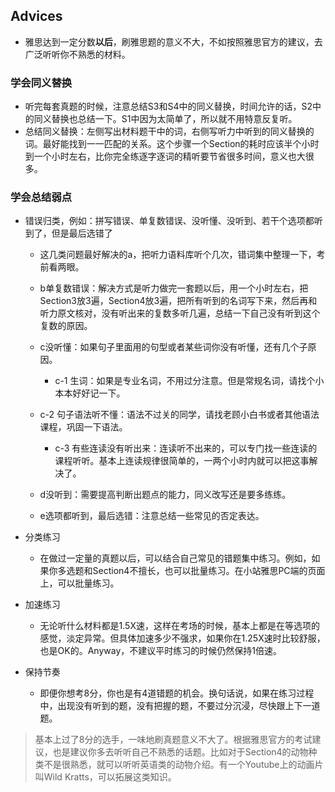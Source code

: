 ## Advices

* 雅思达到一定分数**以后**，刷雅思题的意义不大，不如按照雅思官方的建议，去广泛听听你不熟悉的材料。

### 学会同义替换

* 听完每套真题的时候，注意总结S3和S4中的同义替换，时间允许的话，S2中的同义替换也总结一下。S1中因为太简单了，所以就不用特意反复听。
* 总结同义替换：左侧写出材料题干中的词，右侧写听力中听到的同义替换的词。最好能找到一一匹配的关系。这个步骤一个Section的耗时应该半个小时到一个小时左右，比你完全练逐字逐词的精听要节省很多时间，意义也大很多。

### 学会总结弱点

* 错误归类，例如：拼写错误、单复数错误、没听懂、没听到、若干个选项都听到了，但是最后选错了

  * 这几类问题最好解决的a，把听力语料库听个几次，错词集中整理一下，考前看两眼。
  * b单复数错误：解决方式是听力做完一套题以后，用一个小时左右，把Section3放3遍，Section4放3遍，把所有听到的名词写下来，然后再和听力原文核对，没有听出来的复数多听几遍，总结一下自己没有听到这个复数的原因。
  * c没听懂：如果句子里面用的句型或者某些词你没有听懂，还有几个子原因。
  
    * c-1 生词：如果是专业名词，不用过分注意。但是常规名词，请找个小本本好好记一下。
  * c-2 句子语法听不懂：语法不过关的同学，请找老顾小白书或者其他语法课程，巩固一下语法。
    * c-3 有些连读没有听出来：连读听不出来的，可以专门找一些连读的课程听听。基本上连读规律很简单的，一两个小时内就可以把这事解决了。
  * d没听到：需要提高判断出题点的能力，同义改写还是要多练练。
  * e选项都听到，最后选错：注意总结一些常见的否定表达。
* 分类练习
  * 在做过一定量的真题以后，可以结合自己常见的错题集中练习。例如，如果你多选题和Section4不擅长，也可以批量练习。在小站雅思PC端的页面上，可以批量练习。
* 加速练习
  * 无论听什么材料都是1.5X速，这样在考场的时候，基本上都是在等选项的感觉，淡定异常。但具体加速多少不强求，如果你在1.25X速时比较舒服，也是OK的。Anyway，不建议平时练习的时候仍然保持1倍速。
* 保持节奏
  * 即便你想考8分，你也是有4道错题的机会。换句话说，如果在练习过程中，出现没有听到的题，没有把握的题，不要过分沉浸，尽快跟上下一道题。

> 基本上过了8分的选手，一味地刷真题意义不大了。根据雅思官方的考试建议，也是建议你多去听听自己不熟悉的话题。比如对于Section4的动物种类不是很熟悉，就可以听听英语类的动物介绍。有一个Youtube上的动画片叫Wild Kratts，可以拓展这类知识。